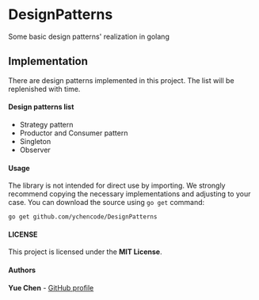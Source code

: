 # DesignPatterns
Some basic design patterns' realization in golang

## Implementation
There are design patterns implemented in this project. The list will be replenished with time.

#### Design patterns list
- Strategy pattern
- Productor and Consumer pattern
- Singleton
- Observer

#### Usage
The library is not intended for direct use by importing. We strongly recommend copying the necessary implementations and adjusting to your case.
You can download the source using `go get` command:
```
go get github.com/ychencode/DesignPatterns
```

#### LICENSE
This project is licensed under the **MIT License**.

#### Authors
**Yue Chen** - [GitHub profile](https://github.com/ychencode)